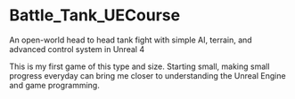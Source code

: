 # Battle_Tank_UECourse
An open-world head to head tank fight with simple AI, terrain, and advanced control system in Unreal 4

This is my first game of this type and size. 
Starting small, making small progress everyday can bring me closer to understanding the Unreal Engine
and game programming. 
